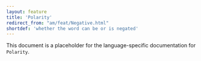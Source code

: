 ```yaml
---
layout: feature
title: 'Polarity'
redirect_from: "am/feat/Negative.html"
shortdef: 'whether the word can be or is negated'
---
```


This document is a placeholder for the language-specific documentation
for `Polarity`.
